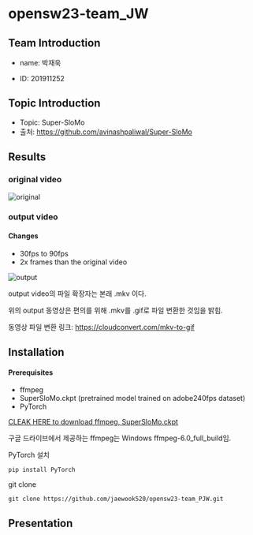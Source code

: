 # opensw23-team_JW

## Team Introduction

- name: 박재욱

- ID: 201911252

## Topic Introduction

- Topic: Super-SloMo
- 출처: https://github.com/avinashpaliwal/Super-SloMo

## Results

### original video
![original](https://github.com/jaewook520/opensw23-team_PJW/assets/127181246/da4ec5f2-13ba-496d-b031-ac1e61ed6fb2)

### output video
#### Changes

- 30fps to 90fps
- 2x frames than the original video

![output](https://github.com/jaewook520/opensw23-team_PJW/assets/127181246/a3730f3e-9c53-4125-952e-75502c033f0d)

output video의 파일 확장자는 본래 .mkv 이다.

위의 output 동영상은 편의를 위해 .mkv를 .gif로 파일 변환한 것임을 밝힘.

동영상 파일 변환 링크: https://cloudconvert.com/mkv-to-gif

## Installation

#### Prerequisites
- ffmpeg
- SuperSloMo.ckpt (pretrained model trained on adobe240fps dataset)
- PyTorch

[CLEAK HERE to download ffmpeg, SuperSloMo.ckpt](https://drive.google.com/drive/folders/1jmkBRSMIKqVE3b6zSCb4pn4ZT5Mn63Nu?usp=drive_link)

구글 드라이브에서 제공하는 ffmpeg는 Windows ffmpeg-6.0_full_build임. 

PyTorch 설치
```
pip install PyTorch
```

git clone
```
git clone https://github.com/jaewook520/opensw23-team_PJW.git
```



## Presentation
